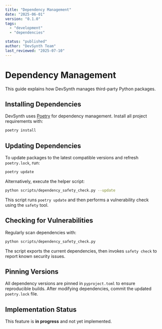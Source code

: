 ```yaml
---
title: "Dependency Management"
date: "2025-06-01"
version: "0.1.0"
tags:
  - "development"
  - "dependencies"

status: "published"
author: "DevSynth Team"
last_reviewed: "2025-07-10"
---
```


# Dependency Management

This guide explains how DevSynth manages third-party Python packages.

## Installing Dependencies

DevSynth uses [Poetry](https://python-poetry.org/) for dependency
management. Install all project requirements with:

```bash
poetry install
```

## Updating Dependencies

To update packages to the latest compatible versions and refresh
`poetry.lock`, run:

```bash
poetry update
```

Alternatively, execute the helper script:

```bash
python scripts/dependency_safety_check.py --update
```

This script runs `poetry update` and then performs a vulnerability
check using the `safety` tool.

## Checking for Vulnerabilities

Regularly scan dependencies with:

```bash
python scripts/dependency_safety_check.py
```

The script exports the current dependencies, then invokes
`safety check` to report known security issues.

## Pinning Versions

All dependency versions are pinned in `pyproject.toml` to ensure
reproducible builds. After modifying dependencies, commit the updated
`poetry.lock` file.
## Implementation Status

This feature is **in progress** and not yet implemented.
